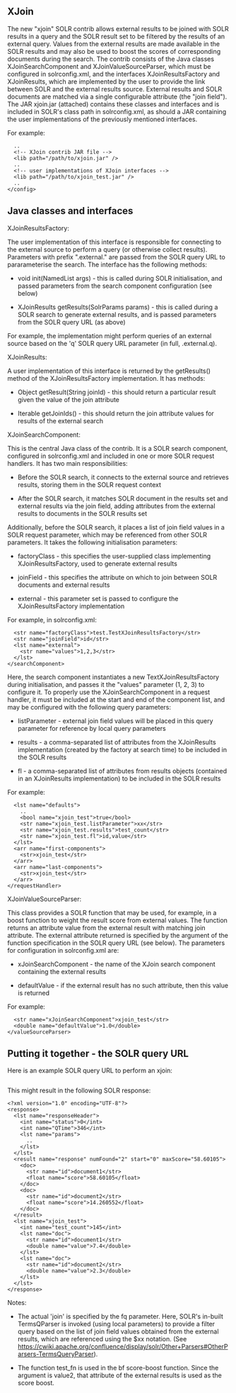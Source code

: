 XJoin
-----

The new "xjoin" SOLR contrib allows external results to be joined with SOLR results in a query and the SOLR result set
to be filtered by the results of an external query. Values from the external results are made available in the SOLR
results and may also be used to boost the scores of corresponding documents during the search. The contrib consists of
the Java classes XJoinSearchComponent and XJoinValueSourceParser, which must be configured in solrconfig.xml, and the
interfaces XJoinResultsFactory and XJoinResults, which are implemented by the user to provide the link between SOLR
and the external results source. External results and SOLR documents are matched via a single configurable attribute
(the "join field"). The JAR xjoin.jar (attached) contains these classes and interfaces and is included in SOLR's class
path in solrconfig.xml, as should a JAR containing the user implementations of the previously mentioned interfaces.

For example:

```<config>
  ..
  <!-- XJoin contrib JAR file -->
  <lib path="/path/to/xjoin.jar" />
  ..
  <!-- user implementations of XJoin interfaces -->
  <lib path="/path/to/xjoin_test.jar" />
  ..
</config>
```


Java classes and interfaces
---------------------------

XJoinResultsFactory:

The user implementation of this interface is responsible for connecting to the external source to perform a query (or
otherwise collect results). Parameters with prefix "<component name>.external." are passed from the SOLR query URL to
pararameterise the search. The interface has the following methods:

  * void init(NamedList args) - this is called during SOLR initialisation, and passed parameters from the search
                                component configuration (see below)
                              
  * XJoinResults getResults(SolrParams params) - this is called during a SOLR search to generate external results, and
                                                 is passed parameters from the SOLR query URL (as above)

For example, the implementation might perform queries of an external source based on the 'q' SOLR query URL parameter
(in full, <component name>.external.q).


XJoinResults:

A user implementation of this interface is returned by the getResults() method of the XJoinResultsFactory
implementation. It has methods:

  * Object getResult(String joinId) - this should return a particular result given the value of the join attribute

  * Iterable<String> getJoinIds() - this should return the join attribute values for results of the external search


XJoinSearchComponent:

This is the central Java class of the contrib. It is a SOLR search component, configured in solrconfig.xml and
included in one or more SOLR request handlers. It has two main responsibilities:

  * Before the SOLR search, it connects to the external source and retrieves results, storing them in the SOLR
    request context

  * After the SOLR search, it matches SOLR document in the results set and external results via the join field, adding
    attributes from the external results to documents in the SOLR results set

Additionally, before the SOLR search, it places a list of join field values in a SOLR request parameter, which may be
referenced from other SOLR parameters. It takes the following initialisation parameters:

  * factoryClass - this specifies the user-supplied class implementing XJoinResultsFactory, used to generate external
                   results
                   
  * joinField - this specifies the attribute on which to join between SOLR documents and external results

  * external - this parameter set is passed to configure the XJoinResultsFactory implementation

For example, in solrconfig.xml:

```<searchComponent name="xjoin_test" class="org.apache.solr.search.xjoin.XJoinSearchComponent">
  <str name="factoryClass">test.TestXJoinResultsFactory</str>
  <str name="joinField">id</str>
  <lst name="external">
    <str name="values">1,2,3</str>
  </lst>
</searchComponent>
```

Here, the search component instantiates a new TextXJoinResultsFactory during initialisation, and passes it the
"values" parameter (1, 2, 3) to configure it. To properly use the XJoinSearchComponent in a request handler, it must
be included at the start and end of the component list, and may be configured with the following query parameters:

  * listParameter - external join field values will be placed in this query parameter for reference by local query
                    parameters

  * results - a comma-separated list of attributes from the XJoinResults implementation (created by the factory at
              search time) to be included in the SOLR results
              
  * fl - a comma-separated list of attributes from results objects (contained in an XJoinResults implementation) to
         be included in the SOLR results
         
For example:

```<requestHandler name="/xjoin" class="solr.SearchHandler" startup="lazy">
  <lst name="defaults">
    ..
    <bool name="xjoin_test">true</bool>
    <str name="xjoin_test.listParameter">xx</str>
    <str name="xjoin_test.results">test_count</str>
    <str name="xjoin_test.fl">id,value</str>
  </lst>
  <arr name="first-components">
    <str>xjoin_test</str>
  </arr>
  <arr name="last-components">
    <str>xjoin_test</str>
  </arr>
</requestHandler>
```


XJoinValueSourceParser:

This class provides a SOLR function that may be used, for example, in a boost function to weight the result score from
external values. The function returns an attribute value from the external result with matching join attribute. The
external attribute returned is specified by the argument of the function specification in the SOLR query URL (see
below). The parameters for configuration in solrconfig.xml are:

  * xJoinSearchComponent - the name of the XJoin search component containing the external results
  
  * defaultValue - if the external result has no such attribute, then this value is returned

For example:

```<valueSourceParser name="test_fn" class="org.apache.solr.search.xjoin.XJoinValueSourceParser">
  <str name="xJoinSearchComponent">xjoin_test</str>
  <double name="defaultValue">1.0</double>
</valueSourceParser>
```


Putting it together - the SOLR query URL
----------------------------------------

Here is an example SOLR query URL to perform an xjoin:

```http://solrserver:8983/solr/collection1/xjoin?defType=edismax&q=*:*&xjoin_test.external.q=foobar&fl=id,score&fq={!terms+f=id+v=$xx}&bf=test_fn(value)
```

This might result in the following SOLR response:

```
<?xml version="1.0" encoding="UTF-8"?>
<response>
  <lst name="responseHeader">
    <int name="status">0</int>
    <int name="QTime">346</int>
    <lst name="params">
      ..
    </lst>
  </lst>
  <result name="response" numFound="2" start="0" maxScore="58.60105">
    <doc>
      <str name="id">document1</str>
      <float name="score">58.60105</float>
    </doc>
    <doc>
      <str name="id">document2</str>
      <float name="score">14.260552</float>
    </doc>
  </result>
  <lst name="xjoin_test">
    <int name="test_count">145</int>
    <lst name="doc">
      <str name="id">document1</str>
      <double name="value">7.4</double>
    </lst>
    <lst name="doc">
      <str name="id">document2</str>
      <double name="value">2.3</double>
    </lst>
  </lst>
</response>
```

Notes:

  * The actual 'join' is specified by the fq parameter. Here, SOLR's in-built TermsQParser is invoked (using local
    parameters) to provide a filter query based on the list of join field values obtained from the external results,
    which are referenced using the $xx notation.
    (See https://cwiki.apache.org/confluence/display/solr/Other+Parsers#OtherParsers-TermsQueryParser).
    
  * The function test_fn is used in the bf score-boost function. Since the argument is value2, that attribute of the
    external results is used as the score boost.
